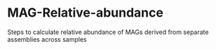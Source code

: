 # MAG-Relative-abundance
Steps to calculate relative abundance of MAGs derived from separate assemblies across samples
